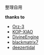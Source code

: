 整理自用

**thanks to**

- [Orz-3](https://github.com/Orz-3/QuantumultX)
- [KOP-XIAO](https://github.com/KOP-XIAO/QuantumultX)
- [DivineEngine](https://github.com/DivineEngine/Profiles)
- [blackmatrix7](https://github.com/blackmatrix7/ios_rule_script)
- [deezertidal](https://github.com/deezertidal/QuantumultX-Rewrite)

